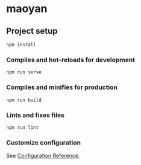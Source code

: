 # maoyan

## Project setup
```
npm install
```

### Compiles and hot-reloads for development
```
npm run serve
```
    
### Compiles and minifies for production
```
npm run build   
```

### Lints and fixes files
```
npm run lint
```

### Customize configuration
See [Configuration Reference](https://cli.vuejs.org/config/).
